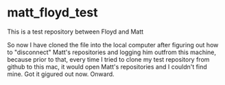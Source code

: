 matt_floyd_test
===============

This is a test repository between Floyd and Matt

So now I have cloned the file into the local computer after figuring out how to "disconnect" Matt's repositories and logging him outfrom this machine, because prior to that, every time I tried to clone my test repository from github to this mac, it would open Matt's repositories and I couldn't find mine. Got it gigured out now. Onward.